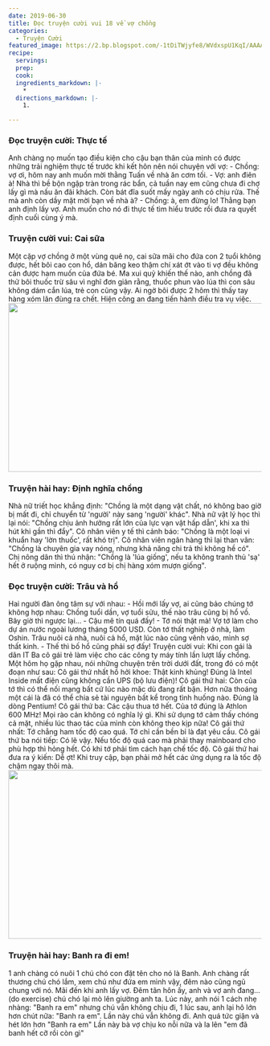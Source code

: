 ```yaml
---
date: 2019-06-30
title: Đọc truyện cười vui 18 về vợ chồng
categories:
  - Truyện Cười
featured_image: https://2.bp.blogspot.com/-1tDiTWjyfe8/WVdxspU1KqI/AAAAAAAAA5g/LyBck3GIRdY69WzpvTLJ8IYeQX32umy6QCLcBGAs/s1600/doc-truyen-cuoi.png
recipe:
  servings:  
  prep:  
  cook:  
  ingredients_markdown: |-
    * 
  directions_markdown: |-
    1. 

---
```

<h3>Đọc truyện cười: Thực tế</h3>
Anh chàng nọ muốn tạo điều kiện cho cậu bạn thân của mình có được những trải nghiệm thực tế trước khi kết hôn nên nói chuyện với vợ:
- Chồng: vợ ơi, hôm nay anh muốn mời thằng Tuấn về nhà ăn cơm tối.
-  Vợ: anh điên à! Nhà thì bề bộn ngập tràn trong rác bẩn, cả tuần nay em cũng chưa đi chợ lấy gì mà nấu ăn đãi khách. Còn bát đĩa suốt mấy ngày anh có chịu rửa. Thế mà anh còn dầy mặt mời bạn về nhà à?
-  Chồng: à, em đừng lo! Thằng bạn anh định lấy vợ. Anh muốn cho nó đi thực tế tìm hiểu trước rồi đưa ra quyết định cuối cùng ý mà.
<h3>Truyện cười vui: Cai sữa</h3>
Một cặp vợ chồng ở một vùng quê nọ, cai sữa mãi cho đứa con 2 tuổi không được, hết bôi cao con hổ, dán băng keo thậm chí xát ớt vào ti vợ đều không cản được ham muốn của đứa bé. Ma xui quỷ khiến thế nào, anh chồng đã thử bôi thuốc trừ sâu vì nghĩ đơn giản rằng, thuốc phun vào lúa thì con sâu không dám cắn lúa, trẻ con cũng vậy. Ai ngờ bôi được 2 hôm thì thấy tay hàng xóm lăn đùng ra chết. Hiện công an đang tiến hành điều tra vụ việc.
 
 <div align="center"><img src="https://4.bp.blogspot.com/-5QyAxo8omJU/WVdx41Ln2zI/AAAAAAAAA5k/XTPIo5XQ4n0sTOpa-u18fVJ6LDf7mh2dACLcBGAs/s1600/truyen-cuoi-vui.png" width="632px" height="336px"></div>

<h3>Truyện hài hay: Định nghĩa chồng</h3>
Nhà nữ triết học khẳng định: "Chồng là một dạng vật chất, nó không bao giờ bị mất đi, chỉ chuyển từ 'người' này sang 'người' khác".
Nhà nữ vật lý học thì lại nói: "Chồng chịu ảnh hưởng rất lớn của lực vạn vật hấp dẫn', khi xa thì hút khi gần thì đẩy".
Cô nhân viên y tế thì cảnh báo: "Chồng là một loại vi khuẩn hay 'lờn thuốc', rất khó trị".
Cô nhân viên ngân hàng thì lại than vãn: "Chồng là chuyên gia vay nóng, nhưng khả năng chi trả thì không hề có".
Chị nông dân thì thú nhận: "Chồng là 'lúa giống', nếu ta không tranh thủ 'sạ' hết ở ruộng mình, có nguy cơ bị chị hàng xóm mượn giống".
<h3>Đọc truyện cười: Trâu và hổ</h3>
Hai người đàn ông tâm sự với nhau:
- Hồi mới lấy vợ, ai cũng bảo chúng tớ không hợp nhau: Chồng tuổi dần, vợ tuổi sửu, thế nào trâu cũng bị hổ vồ. Bây giờ thì ngược lại...
- Cậu mê tín quá đấy!
- Tớ nói thật mà! Vợ tớ làm cho dự án nước ngoài lương tháng 5000 USD. Còn tớ thất nghiệp ở nhà, làm Oshin. Trâu nuôi cả nhà, nuôi cả hổ, mặt lúc nào cũng vênh váo, mình sợ thất kinh.
- Thế thì bố hổ cũng phải sợ đấy!
Truyện cười vui: Khi con gái là dân IT
Ba cô gái trẻ làm việc cho các công ty máy tính lần lượt lấy chồng. Một hôm họ gặp nhau, nói những chuyện trên trời dưới đất, trong đó có một đoạn như sau:
Cô gái thứ nhất hồ hởi khoe: Thật kinh khủng! Đúng là Intel Inside mất điện cũng không cần UPS (bộ lưu điện)!
Cô gái thứ hai: Còn của tớ thì có thể nối mạng bất cứ lúc nào mặc dù đang rất bận. Hơn nữa thoáng một cái là đã có thể chia sẻ tài nguyên bất kể trong tình huống nào. Đúng là dòng Pentium!
Cô gái thứ ba: Các cậu thua tớ hết. Của tớ đúng là Athlon 600 MHz! Mọi rào cản không có nghĩa lý gì. Khi sử dụng tớ cảm thấy chóng cả mặt, nhiều lúc thao tác của mình còn không theo kịp nữa!
Cô gái thứ nhất: Tớ chẳng ham tốc độ cao quá. Tớ chỉ cần bền bỉ là đạt yêu cầu.
Cô gái thứ ba nói tiếp: Có lẽ vậy. Nếu tốc độ quá cao mà phải thay mainboard cho phù hợp thì hỏng hết. Có khi tớ phải tìm cách hạn chế tốc độ.
Cô gái thứ hai đưa ra ý kiến: Dễ ợt! Khi truy cập, bạn phải mở hết các ứng dụng ra là tốc độ chậm ngay thôi mà.

<div align="center"><img src="https://3.bp.blogspot.com/-h7LqNjYWrQc/WVdyFVPhMAI/AAAAAAAAA5o/p-uZCM1Xvh4c8vJM5a_HL4depyJuM79GgCLcBGAs/s1600/truyen-hai-hay.png" width="632px" height="336px"></div>

<h3>Truyện hài hay: Banh ra đi em!</h3>
1 anh chàng có nuôi 1 chú chó con đặt tên cho nó là Banh. Anh chàng rất thương chú chó lắm, xem chú như đứa em mình vậy, đêm nào cũng ngũ chung với nó. Mãi đến khi anh lấy vợ. Đêm tân hôn ấy, anh và vợ anh đang...(do exercise) chú chó lại mò lên giường anh ta.
Lúc này, anh nói 1 cách nhẹ nhàng: "Banh ra em"
nhưng chú vẫn không chịu đi, 1 lúc sau, anh lại hô lớn hơn chút nữa: "Banh ra em". 
Lần này chú vẫn không đi. Anh quá tức giận và hét lớn hơn "Banh ra em"
Lần này bà vợ chịu ko nỗi nữa và la lên "em đã banh hết cỡ rồi còn gì"
